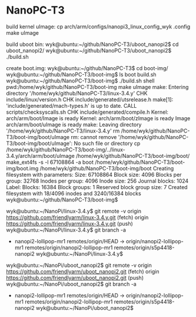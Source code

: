 # NanoPC-T3

build kernel uImage:
cp arch/arm/configs/nanopi3_linux_config_wyk .config
make uImage

build uboot bin:
wyk@ubuntu:~/github/NanoPC-T3/uboot_nanopi2$ cd uboot_nanopi2/
wyk@ubuntu:~/github/NanoPC-T3/uboot_nanopi2$ ./build.sh 


create boot.img:
wyk@ubuntu:~/github/NanoPC-T3$ cd boot-img/
wyk@ubuntu:~/github/NanoPC-T3/boot-img$ ls
boot  build.sh
wyk@ubuntu:~/github/NanoPC-T3/boot-img$ ./build.sh 
shell pwd:/home/wyk/github/NanoPC-T3/boot-img
make uImage
make: Entering directory '/home/wyk/github/NanoPC-T3/linux-3.4.y'
  CHK     include/linux/version.h
  CHK     include/generated/utsrelease.h
make[1]: 'include/generated/mach-types.h' is up to date.
  CALL    scripts/checksyscalls.sh
  CHK     include/generated/compile.h
  Kernel: arch/arm/boot/Image is ready
  Kernel: arch/arm/boot/zImage is ready
  Image arch/arm/boot/uImage is ready
make: Leaving directory '/home/wyk/github/NanoPC-T3/linux-3.4.y'
rm /home/wyk/github/NanoPC-T3/boot-img/boot/uImage
rm: cannot remove '/home/wyk/github/NanoPC-T3/boot-img/boot/uImage': No such file or directory
cp /home/wyk/github/NanoPC-T3/boot-img/../linux-3.4.y/arch/arm/boot/uImage /home/wyk/github/NanoPC-T3/boot-img/boot/
make_ext4fs -s -l 67108864 -a boot /home/wyk/github/NanoPC-T3/boot-img/boot.img /home/wyk/github/NanoPC-T3/boot-img/boot
Creating filesystem with parameters:
    Size: 67108864
    Block size: 4096
    Blocks per group: 32768
    Inodes per group: 4096
    Inode size: 256
    Journal blocks: 1024
    Label: 
    Blocks: 16384
    Block groups: 1
    Reserved block group size: 7
Created filesystem with 18/4096 inodes and 3240/16384 blocks
wyk@ubuntu:~/github/NanoPC-T3/boot-img$ 


wyk@ubuntu:~/NanoPi/linux-3.4.y$ git remote -v
origin	https://github.com/friendlyarm/linux-3.4.y.git (fetch)
origin	https://github.com/friendlyarm/linux-3.4.y.git (push)
wyk@ubuntu:~/NanoPi/linux-3.4.y$ git branch -a
* nanopi2-lollipop-mr1
  remotes/origin/HEAD -> origin/nanopi2-lollipop-mr1
  remotes/origin/nanopi2-lollipop-mr1
  remotes/origin/s5p4418-nanopi2
wyk@ubuntu:~/NanoPi/linux-3.4.y$ 


wyk@ubuntu:~/NanoPi/uboot_nanopi2$ git remote -v
origin	https://github.com/friendlyarm/uboot_nanopi2.git (fetch)
origin	https://github.com/friendlyarm/uboot_nanopi2.git (push)
wyk@ubuntu:~/NanoPi/uboot_nanopi2$ git branch -a
* nanopi2-lollipop-mr1
  remotes/origin/HEAD -> origin/nanopi2-lollipop-mr1
  remotes/origin/nanopi2-lollipop-mr1
  remotes/origin/s5p4418-nanopi2
wyk@ubuntu:~/NanoPi/uboot_nanopi2$ 


